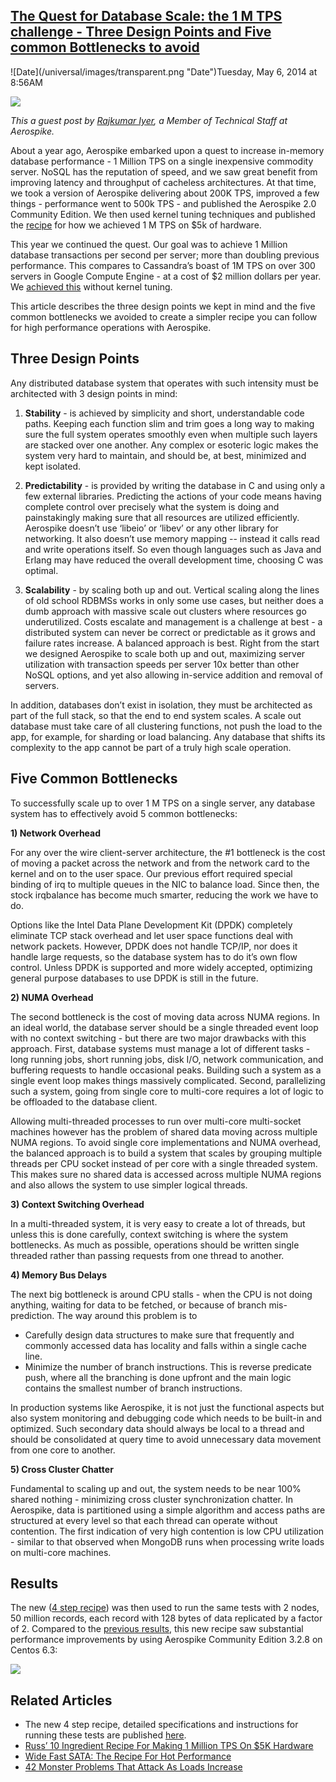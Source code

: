 ## [The Quest for Database Scale: the 1 M TPS challenge - Three Design Points and Five common Bottlenecks to avoid](/blog/2014/5/6/the-quest-for-database-scale-the-1-m-tps-challenge-three-des.html)

<div class="journal-entry-tag journal-entry-tag-post-title"><span class="posted-on">![Date](/universal/images/transparent.png "Date")Tuesday, May 6, 2014 at 8:56AM</span></div>

<div class="body">

![](http://farm9.staticflickr.com/8319/7952195310_8078e8c9df_m.jpg)

_This a guest post by [Rajkumar Iyer](https://www.linkedin.com/pub/rajkumar-iyer/2/667/207), a Member of Technical Staff at Aerospike._

About a year ago, Aerospike embarked upon a quest to increase in-memory database performance - 1 Million TPS on a single inexpensive commodity server. NoSQL has the reputation of speed, and we saw great benefit from improving latency and throughput of cacheless architectures. At that time, we took a version of Aerospike delivering about 200K TPS, improved a few things - performance went to 500k TPS - and published the Aerospike 2.0 Community Edition. We then used kernel tuning techniques and published the [recipe](http://www.aerospike.com/blog/all-about-speed/) for how we achieved 1 M TPS on $5k of hardware.

This year we continued the quest. Our goal was to achieve 1 Million database transactions per second per server; more than doubling previous performance. This compares to Cassandra’s boast of 1M TPS on over 300 servers in Google Compute Engine - at a cost of $2 million dollars per year. We [achieved this](http://www.aerospike.com/free-aerospike-3-community-edition/) without kernel tuning. 

This article describes the three design points we kept in mind and the five common bottlenecks we avoided to create a simpler recipe you can follow for high performance operations with Aerospike.

## Three Design Points

Any distributed database system that operates with such intensity must be architected with 3 design points in mind:<span style="line-height: 1.15;"> </span>

1) **Stability** - is achieved by simplicity and short, understandable code paths. Keeping each function slim and trim goes a long way to making sure the full system operates smoothly even when multiple such layers are stacked over one another. Any complex or esoteric logic makes the system very hard to maintain, and should be, at best, minimized and kept isolated.

2) **Predictability** - is provided by writing the database in C and using only a few external libraries. Predicting the actions of your code means having complete control over precisely what the system is doing and painstakingly making sure that all resources are utilized efficiently. Aerospike doesn’t use ‘libeio’ or ‘libev’ or any other library for networking. It also doesn’t use memory mapping -- instead it calls read and write operations itself. So even though languages such as Java and Erlang may have reduced the overall development time, choosing C was optimal.

3) **Scalability** - by scaling both up and out. Vertical scaling along the lines of old school RDBMSs works in only some use cases, but neither does a dumb approach with massive scale out clusters where resources go underutilized. Costs escalate and management is a challenge at best - a distributed system can never be correct or predictable as it grows and failure rates increase. A balanced approach is best. Right from the start we designed Aerospike to scale both up and out, maximizing server utilization with transaction speeds per server 10x better than other NoSQL options, and yet also allowing in-service addition and removal of servers.

<div><span id="docs-internal-guid-a22e2d85-c927-664b-e38b-3be1620f5434">

In addition, databases don’t exist in isolation, they must be architected as part of the full stack, so that the end to end system scales. A scale out database must take care of all clustering functions, not push the load to the app, for example, for sharding or load balancing. Any database that shifts its complexity to the app cannot be part of a truly high scale operation.

</span></div>

## Five Common Bottlenecks

To successfully scale up to over 1 M TPS on a single server, any database system has to effectively avoid 5 common bottlenecks:

**1) Network Overhead**

For any over the wire client-server architecture, the #1 bottleneck is the cost of moving a packet across the network and from the network card to the kernel and on to the user space. Our previous effort required special binding of irq to multiple queues in the NIC to balance load. Since then, the stock irqbalance has become much smarter, reducing the work we have to do.

Options like the Intel Data Plane Development Kit (DPDK) completely eliminate TCP stack overhead and let user space functions deal with network packets. However, DPDK does not handle TCP/IP, nor does it handle large requests, so the database system has to do it’s own flow control. Unless DPDK is supported and more widely accepted, optimizing general purpose databases to use DPDK is still in the future.

**2) NUMA Overhead**

The second bottleneck is the cost of moving data across NUMA regions. In an ideal world, the database server should be a single threaded event loop with no context switching - but there are two major drawbacks with this approach. First, database systems must manage a lot of different tasks - long running jobs, short running jobs, disk I/O, network communication, and buffering requests to handle occasional peaks. Building such a system as a single event loop makes things massively complicated. Second, parallelizing such a system, going from single core to multi-core requires a lot of logic to be offloaded to the database client.

Allowing multi-threaded processes to run over multi-core multi-socket machines however has the problem of shared data moving across multiple NUMA regions. To avoid single core implementations and NUMA overhead, the balanced approach is to build a system that scales by grouping multiple threads per CPU socket instead of per core with a single threaded system. This makes sure no shared data is accessed across multiple NUMA regions and also allows the system to use simpler logical threads.

**3) Context Switching Overhead**

In a multi-threaded system, it is very easy to create a lot of threads, but unless this is done carefully, context switching is where the system bottlenecks. As much as possible, operations should be written single threaded rather than passing requests from one thread to another.

**4) Memory Bus Delays**

The next big bottleneck is around CPU stalls - when the CPU is not doing anything, waiting for data to be fetched, or because of branch mis-prediction. The way around this problem is to

*   Carefully design data structures to make sure that frequently and commonly accessed data has locality and falls within a single cache line.
*   Minimize the number of branch instructions. This is reverse predicate push, where all the branching is done upfront and the main logic contains the smallest number of branch instructions.

In production systems like Aerospike, it is not just the functional aspects but also system monitoring and debugging code which needs to be built-in and optimized. Such secondary data should always be local to a thread and should be consolidated at query time to avoid unnecessary data movement from one core to another.

**5) Cross Cluster Chatter**

Fundamental to scaling up and out, the system needs to be near 100% shared nothing - minimizing cross cluster synchronization chatter. In Aerospike, data is partitioned using a simple algorithm and access paths are structured at every level so that each thread can operate without contention. The first indication of very high contention is low CPU utilization - similar to that observed when MongoDB runs when processing write loads on multi-core machines.

## Results

The new ([4 step recipe](http://www.aerospike.com/blog/aerospike-doubles-in-memory-nosql-database-performance/)) was then used to run the same tests with 2 nodes, 50 million records, each record with 128 bytes of data replicated by a factor of 2\. Compared to the [previous results](http://www.aerospike.com/wp-content/uploads/2012/09/FastKVS_Final.pdf), this new recipe saw substantial performance improvements by using Aerospike Community Edition 3.2.8 on Centos 6.3:

<span class="full-image-block ssNonEditable"><span>![](https://farm8.staticflickr.com/7368/13921440038_b5deb34991_o.png?__SQUARESPACE_CACHEVERSION=1399239408723)</span></span>

## Related Articles

*   The new 4 step recipe, detailed specifications and instructions for running these tests are published [here](http://www.aerospike.com/blog/aerospike-doubles-in-memory-nosql-database-performance/). 
*   [Russ’ 10 Ingredient Recipe For Making 1 Million TPS On $5K Hardware](http://highscalability.com/blog/2012/9/10/russ-10-ingredient-recipe-for-making-1-million-tps-on-5k-har.html)
*   [Wide Fast SATA: The Recipe For Hot Performance](http://highscalability.com/blog/2013/9/4/wide-fast-sata-the-recipe-for-hot-performance.html)
*   [42 Monster Problems That Attack As Loads Increase](http://highscalability.com/blog/2013/2/27/42-monster-problems-that-attack-as-loads-increase.html)

</div>